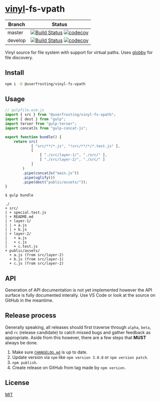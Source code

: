 # [vinyl](https://github.com/gulpjs/vinyl)-fs-vpath

| Branch | Status |
| ------ | ------ |
| master | [![Build Status](https://travis-ci.org/userfrosting/vinyl-fs-vpaths-src.svg?branch=master)](https://travis-ci.org/userfrosting/vinyl-fs-vpaths) [![codecov](https://codecov.io/gh/userfrosting/vinyl-fs-vpaths/branch/master/graph/badge.svg)](https://codecov.io/gh/userfrosting/vinyl-fs-vpaths/branch/master) |
| develop | [![Build Status](https://travis-ci.org/userfrosting/vinyl-fs-vpaths.svg?branch=develop)](https://travis-ci.org/userfrosting/vinyl-fs-vpaths) [![codecov](https://codecov.io/gh/userfrosting/vinyl-fs-vpaths/branch/develop/graph/badge.svg)](https://codecov.io/gh/userfrosting/vinyl-fs-vpaths/branch/develop) |

Vinyl source for file system with support for virtual paths. Uses [globby](https://www.npmjs.com/package/globby) for file discovery.

## Install

```bash
npm i -D @userfrosting/vinyl-fs-vpath
```

## Usage

```js
// gulpfile.esm.js
import { src } from "@userfrosting/vinyl-fs-vpath";
import { dest } from "gulp";
import terser from "gulp-terser";
import concatJs from "gulp-concat-js";

export function bundle() {
    return src(
            [ "src/**/*.js", "!src/**/*/*.test.js" ],
            [
                [ "./src/layer-1/", "./src/" ],
                [ "./src/layer-2/", "./src/" ]
            ]
        )
        .pipe(concatJs("main.js"))
        .pipe(uglify())
        .pipe(dest("public/assets/"));
}
```

```bash
$ gulp bundle
```

```
./
+ src/
| + special.test.js
| + README.md
| + layer-1/
| | + a.js
| | + b.js
| + layer-2/
|   + a.js
|   + c.js
|   + c.test.js
+ public/assets/
  + a.js (from src/layer-2)
  + b.js (from src/layer-1)
  + c.js (from src/layer-2)
```

## API

Generation of API documentation is not yet implemented however the API surface is fully documented interally. Use VS Code or look at the source on GitHub in the meantime.

## Release process

Generally speaking, all releases should first traverse through `alpha`, `beta`, and `rc` (release candidate) to catch missed bugs and gather feedback as appropriate. Aside from this however, there are a few steps that **MUST** always be done.

1. Make sure [`CHANGELOG.md`](./CHANGELOG.md) is up to date.
2. Update version via `npm` like `npm version 3.0.0` or `npm version patch`.
3. `npm publish`.
4. Create release on GitHub from tag made by `npm version`.

## License

[MIT](LICENSE)

